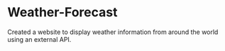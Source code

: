 # Weather-Forecast
Created a website to display weather information from around the world using an external API.
